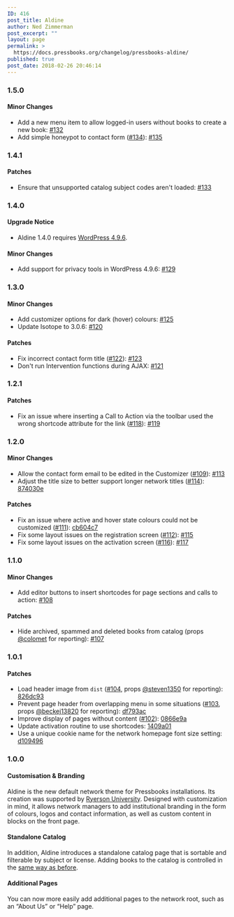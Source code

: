 ```yaml
---
ID: 416
post_title: Aldine
author: Ned Zimmerman
post_excerpt: ""
layout: page
permalink: >
  https://docs.pressbooks.org/changelog/pressbooks-aldine/
published: true
post_date: 2018-02-26 20:46:14
---
```

### 1.5.0

#### Minor Changes

- Add a new menu item to allow logged-in users without books to create a new book: [#132](https://github.com/pressbooks/pressbooks-aldine/pull/132)
- Add simple honeypot to contact form ([#134](https://github.com/pressbooks/pressbooks-aldine/issues/134)): [#135](https://github.com/pressbooks/pressbooks-aldine/pull/135)

### 1.4.1

#### Patches

- Ensure that unsupported catalog subject codes aren't loaded: [#133](https://github.com/pressbooks/pressbooks-aldine/pull/133)

### 1.4.0

#### Upgrade Notice

- Aldine 1.4.0 requires [WordPress 4.9.6](https://github.com/pressbooks/pressbooks/releases/5.4.0).

#### Minor Changes

- Add support for privacy tools in WordPress 4.9.6: [#129](https://github.com/pressbooks/pressbooks-aldine/pull/129)

### 1.3.0

#### Minor Changes

- Add customizer options for dark (hover) colours: [#125](https://github.com/pressbooks/pressbooks-aldine/issues/125)
- Update Isotope to 3.0.6: [#120](https://github.com/pressbooks/pressbooks-aldine/issues/120)

#### Patches

- Fix incorrect contact form title ([#122](https://github.com/pressbooks/pressbooks-aldine/issues/122)): [#123](https://github.com/pressbooks/pressbooks-aldine/issues/123)
- Don't run Intervention functions during AJAX: [#121](https://github.com/pressbooks/pressbooks-aldine/issues/121)


### 1.2.1

#### Patches

- Fix an issue where inserting a Call to Action via the toolbar used the wrong shortcode attribute for the link ([#118](https://github.com/pressbooks/pressbooks-aldine/issues/118)): [#119](https://github.com/pressbooks/pressbooks-aldine/pull/119)

### 1.2.0

#### Minor Changes

- Allow the contact form email to be edited in the Customizer ([#109](https://github.com/pressbooks/pressbooks-aldine/issues/109)): [#113](https://github.com/pressbooks/pressbooks-aldine/issues/113)
- Adjust the title size to better support longer network titles ([#114](https://github.com/pressbooks/pressbooks-aldine/issues/114)): [874030e](https://github.com/pressbooks/pressbooks-aldine/commit/874030e)

#### Patches

- Fix an issue where active and hover state colours could not be customized ([#111](https://github.com/pressbooks/pressbooks-aldine/issues/111)): [cb604c7](https://github.com/pressbooks/pressbooks-aldine/commit/cb604c7)
- Fix some layout issues on the registration screen ([#112](https://github.com/pressbooks/pressbooks-aldine/issues/112)): [#115](https://github.com/pressbooks/pressbooks-aldine/issues/115)
- Fix some layout issues on the activation screen ([#116](https://github.com/pressbooks/pressbooks-aldine/issues/116)): [#117](https://github.com/pressbooks/pressbooks-aldine/issues/117)


### 1.1.0

#### Minor Changes

- Add editor buttons to insert shortcodes for page sections and calls to action: [#108](https://github.com/pressbooks/pressbooks-aldine/pull/108/)
 
#### Patches

- Hide archived, spammed and deleted books from catalog (props [@colomet](https://github.com/colomet) for reporting): [#107](https://github.com/pressbooks/pressbooks-aldine/pull/107)

### 1.0.1

#### Patches

* Load header image from `dist` ([#104](https://github.com/pressbooks/pressbooks-aldine/issues/104), props [@steven1350](https://github.com/steven1350) for reporting): [826dc93](https://github.com/pressbooks/pressbooks-aldine/commit/826dc930869041df0ffdd15748f686013fbed54e)
* Prevent page header from overlapping menu in some situations ([#103](https://github.com/pressbooks/pressbooks-aldine/issues/103), props [@beckej13820](https://github.com/beckej13820) for reporting): [df793ac](https://github.com/pressbooks/pressbooks-aldine/commit/df793acda9a4ccd4975056e150862e73f9e8379f)
* Improve display of pages without content ([#102](https://github.com/pressbooks/pressbooks-aldine/issues/102)): [0866e9a](https://github.com/pressbooks/pressbooks-aldine/commit/0866e9afe80f82b7d79dfd5a4d17095ee0bf716b)
* Update activation routine to use shortcodes: [1409a01](https://github.com/pressbooks/pressbooks-aldine/commit/1409a01b7759b6b4117316763957d498a5827692)
* Use a unique cookie name for the network homepage font size setting: [d109496](https://github.com/pressbooks/pressbooks-aldine/commit/d10949677ccc3fee67fbb9b1069c360b2270c779)

### 1.0.0

#### Customisation & Branding

Aldine is the new default network theme for Pressbooks installations. Its creation was supported by [Ryerson University](https://ryerson.ca). Designed with customization in mind, it allows network managers to add institutional branding in the form of colours, logos and contact information, as well as custom content in blocks on the front page.

#### Standalone Catalog

In addition, Aldine introduces a standalone catalog page that is sortable and filterable by subject or license. Adding books to the catalog is controlled in the [same way as before](https://eduguide.pressbooks.com/chapter/catalogs/).

#### Additional Pages

You can now more easily add additional pages to the network root, such as an “About Us” or “Help” page.
